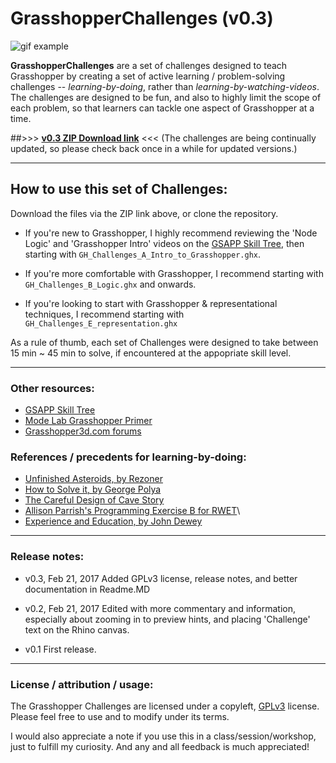 # GrasshopperChallenges (v0.3)
![gif example](https://raw.githubusercontent.com/provolot/GrasshopperChallenges/master/Challenge_GIFs/ChallengeAExample.gif)

**GrasshopperChallenges** are a set of challenges designed to teach Grasshopper by creating a set of active learning / problem-solving challenges -- *learning-by-doing*, rather than *learning-by-watching-videos*. The challenges are designed to be fun, and also to highly limit the scope of each problem, so that learners can tackle one aspect of Grasshopper at a time. 

##>>> [**v0.3 ZIP Download link**](https://github.com/dantaeyoung/GrasshopperChallenges/archive/v0.3.zip) <<<
(The challenges are being continually updated, so please check back once in a while for updated versions.)

***

## How to use this set of Challenges:

Download the files via the ZIP link above, or clone the repository.

- If you're new to Grasshopper, I highly recommend reviewing the 'Node Logic' and 'Grasshopper Intro' videos on the [GSAPP Skill Tree](http://skilltree.gsapp.org/), then starting with `GH_Challenges_A_Intro_to_Grasshopper.ghx`. 

- If you're more comfortable with Grasshopper, I recommend starting with `GH_Challenges_B_Logic.ghx` and onwards.

- If you're looking to start with Grasshopper & representational techniques, I recommend starting with `GH_Challenges_E_representation.ghx`

As a rule of thumb, each set of Challenges were designed to take between 15 min ~ 45 min to solve, if encountered at the appopriate skill level. 

***

### Other resources:

* [GSAPP Skill Tree](http://skilltree.gsapp.org/)
* [Mode Lab Grasshopper Primer](http://modelab.is/grasshopper-primer/)
* [Grasshopper3d.com forums](http://www.grasshopper3d.com/forum)

### References / precedents for learning-by-doing:

* [Unfinished Asteroids, by Rezoner](https://github.com/rezoner/unfinished-asteroids/wiki)
* [How to Solve it, by George Polya](https://en.wikipedia.org/wiki/How_to_Solve_It)
* [The Careful Design of Cave Story](https://www.soldierfromthesurface.com/games/cavestory/)
* [Allison Parrish's Programming Exercise B for RWET](https://gist.github.com/aparrish/7be6ecf2d6b761f90c09/)\
* [Experience and Education, by John Dewey](https://en.wikipedia.org/wiki/Experience_and_Education_(book))

***

### Release notes:

* v0.3, Feb 21, 2017
Added GPLv3 license, release notes, and better documentation in Readme.MD

* v0.2, Feb 21, 2017
Edited with more commentary and information, especially about zooming in to preview hints, and placing 'Challenge' text on the Rhino canvas.

* v0.1
First release.

***

### License / attribution / usage:

The Grasshopper Challenges are licensed under a copyleft, [GPLv3](http://www.gnu.org/licenses/gpl-3.0.txt) license. Please feel free to use and to modify under its terms.

I would also appreciate a note if you use this in a class/session/workshop, just to fulfill my curiosity. And any and all feedback is much appreciated!

